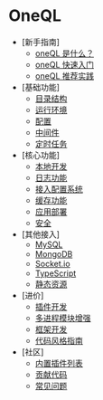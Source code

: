 # OneQL

* [新手指南]
    * [oneQL 是什么？](guide/intro.md)
    * [oneQL 快速入门](guide/quickstart.md)
    * [oneQL 推荐实践](guide/recommend.md)
* [基础功能]
    * [目录结构](functional/dirtree.md)
    * [运行环境](functional/env.md)
    * [配置](functional/config.md)
    * [中间件](functional/middleware.md)
    * [定时任务](functional/schedule.md)
* [核心功能]
    * [本地开发](utils/dev.md)
    * [日志功能](utils/xconfig.md)
    * [接入配置系统](utils/xlog.md)
    * [缓存功能](utils/redis.md)
    * [应用部署](utils/redis.md)
    * [安全](utils/redis.md)
* [其他接入]
    * [MySQL](utils/xconfig.md)
    * [MongoDB](utils/xlog.md)
    * [Socket.io](utils/redis.md)
    * [TypeScript](utils/redis.md)
    * [静态资源](utils/redis.md)
* [进价]
    * [插件开发](utils/xconfig.md)
    * [多进程模块增强](utils/xlog.md)
    * [框架开发](utils/redis.md)
    * [代码风格指南](utils/redis.md)
* [社区]
    * [内置插件列表](utils/xconfig.md)
    * [贡献代码](utils/xlog.md)
    * [常见问题](utils/redis.md)